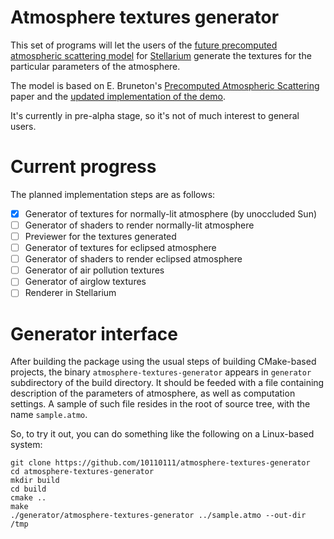 # Atmosphere textures generator

This set of programs will let the users of the [future precomputed atmospheric scattering model](https://github.com/Stellarium/stellarium/issues/624) for [Stellarium](https://github.com/Stellarium/stellarium) generate the textures for the particular parameters of the atmosphere.

The model is based on E. Bruneton's [Precomputed Atmospheric Scattering](https://hal.inria.fr/inria-00288758/en) paper and the [updated implementation of the demo](https://ebruneton.github.io/precomputed_atmospheric_scattering).

It's currently in pre-alpha stage, so it's not of much interest to general users.

# Current progress

The planned implementation steps are as follows:

 - [x] Generator of textures for normally-lit atmosphere (by unoccluded Sun)
 - [ ] Generator of shaders to render normally-lit atmosphere
 - [ ] Previewer for the textures generated
 - [ ] Generator of textures for eclipsed atmosphere
 - [ ] Generator of shaders to render eclipsed atmosphere
 - [ ] Generator of air pollution textures
 - [ ] Generator of airglow textures
 - [ ] Renderer in Stellarium

# Generator interface

After building the package using the usual steps of building CMake-based projects, the binary `atmosphere-textures-generator` appears in `generator` subdirectory of the build directory. It should be feeded with a file containing description of the parameters of atmosphere, as well as computation settings. A sample of such file resides in the root of source tree, with the name `sample.atmo`.

So, to try it out, you can do something like the following on a Linux-based system:

```
git clone https://github.com/10110111/atmosphere-textures-generator
cd atmosphere-textures-generator
mkdir build
cd build
cmake ..
make
./generator/atmosphere-textures-generator ../sample.atmo --out-dir /tmp
```
